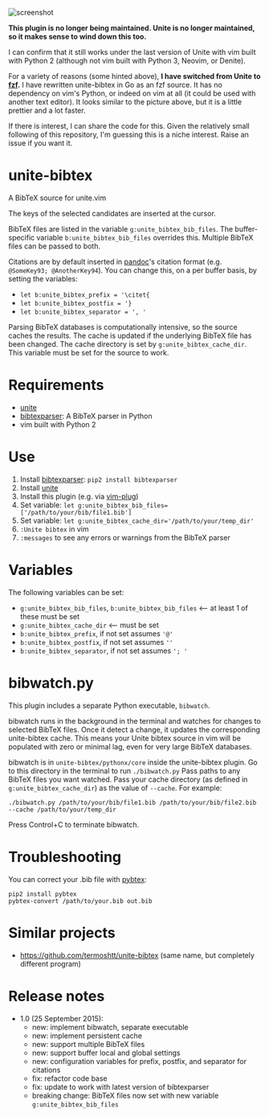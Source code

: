 ![](http://d.pr/i/13kC8+ "screenshot")

**This plugin is no longer being maintained.  Unite is no longer
maintained, so it makes sense to wind down this too.**

I can confirm that it still works under the last version of Unite
with vim built with Python 2 (although not vim built with Python 3,
Neovim, or Denite).

For a variety of reasons (some hinted above), **I have switched from
Unite to [fzf](https://github.com/junegunn/fzf.vim).** I have rewritten
unite-bibtex in Go as an fzf source.  It has no dependency on vim's
Python, or indeed on vim at all (it could be used with another text
editor).  It looks similar to the picture above, but it is a little
prettier and a lot faster.

If there is interest, I can share the code for this.  Given the
relatively small following of this repository, I'm guessing this is a
niche interest.  Raise an issue if you want it.

# unite-bibtex

A BibTeX source for unite.vim

The keys of the selected candidates are inserted at the cursor.

BibTeX files are listed in the variable `g:unite_bibtex_bib_files`.
    The buffer-specific variable `b:unite_bibtex_bib_files` overrides this.
    Multiple BibTeX files can be passed to both.

Citations are by default inserted in [pandoc][]'s citation format (e.g. `@SomeKey93; @AnotherKey94`).
You can change this, on a per buffer basis, by setting the variables:

- `let b:unite_bibtex_prefix = '\citet{`
- `let b:unite_bibtex_postfix = '}`
- `let b:unite_bibtex_separator = ', '`


Parsing BibTeX databases is computationally intensive, so the source caches the results.
    The cache is updated if the underlying BibTeX file has been changed.
    The cache directory is set by `g:unite_bibtex_cache_dir`.
    This variable must be set for the source to work.

# Requirements

- [unite][]
- [bibtexparser][]: A BibTeX parser in Python
- vim built with Python 2

# Use

1.  Install [bibtexparser][]: `pip2 install bibtexparser`
2.  Install [unite][]
3.  Install this plugin (e.g. via [vim-plug][])
4.  Set variable: `let g:unite_bibtex_bib_files=['/path/to/your/bib/file1.bib']`
5.  Set variable: `let g:unite_bibtex_cache_dir='/path/to/your/temp_dir'`
6.  `:Unite bibtex` in vim
7.  `:messages` to see any errors or warnings from the BibTeX parser

# Variables

The following variables can be set:

- `g:unite_bibtex_bib_files`, `b:unite_bibtex_bib_files` <-- at least 1 of these must be set
- `g:unite_bibtex_cache_dir` <-- must be set
- `b:unite_bibtex_prefix`, if not set assumes `'@'`
- `b:unite_bibtex_postfix`, if not set assumes `''`
- `b:unite_bibtex_separator`, if not set assumes `'; '`

# bibwatch.py

This plugin includes a separate Python executable, `bibwatch`.

bibwatch runs in the background in the terminal and watches for changes to selected BibTeX files.
    Once it detect a change, it updates the corresponding unite-bibtex cache.
    This means your Unite bibtex source in vim will be populated with zero or minimal lag, even for very large BibTeX databases.

bibwatch is in `unite-bibtex/pythonx/core` inside the unite-bibtex plugin.
    Go to this directory in the terminal to run `./bibwatch.py`
    Pass paths to any BibTeX files you want watched.
    Pass your cache directory (as defined in `g:unite_bibtex_cache_dir`) as the value of `--cache`.
    For example:

    ./bibwatch.py /path/to/your/bib/file1.bib /path/to/your/bib/file2.bib --cache /path/to/your/temp_dir

Press Control+C to terminate bibwatch.

# Troubleshooting

You can correct your .bib file with [pybtex](http://pypi.python.org/pypi/pybtex):

```
pip2 install pybtex
pybtex-convert /path/to/your.bib out.bib
```

# Similar projects

- <https://github.com/termoshtt/unite-bibtex> (same name, but completely different program)

# Release notes

-   1.0 (25 September 2015):
    - new: implement bibwatch, separate executable
    - new: implement persistent cache
    - new: support multiple BibTeX files
    - new: support buffer local and global settings
    - new: configuration variables for prefix, postfix, and separator for citations
    - fix: refactor code base
    - fix: update to work with latest version of bibtexparser
    - breaking change: BibTeX files now set with new variable `g:unite_bibtex_bib_files`

 [pandoc]: http://johnmacfarlane.net/pandoc/index.html
 [bibtexparser]: https://bibtexparser.readthedocs.org/en/latest/
 [unite]: https://github.com/Shougo/unite.vim
 [vim-plug]: https://github.com/junegunn/vim-plug
